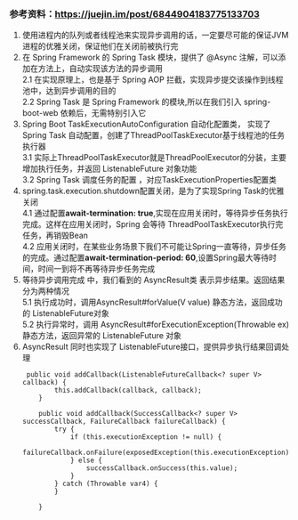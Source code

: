 ### 参考资料：https://juejin.im/post/6844904183775133703
1. 使用进程内的队列或者线程池来实现异步调用的话，一定要尽可能的保证JVM进程的优雅关闭，保证他们在关闭前被执行完<br/>
2. 在 Spring Framework 的 Spring Task 模块，提供了 @Async 注解，可以添加在方法上，自动实现该方法的异步调用 <br/>
  2.1 在实现原理上，也是基于 Spring AOP 拦截，实现异步提交该操作到线程池中，达到异步调用的目的<br/>
  2.2  Spring Task 是 Spring Framework 的模块,所以在我们引入 spring-boot-web 依赖后，无需特别引入它<br/>
3. Spring Boot TaskExecutionAutoConfiguration 自动化配置类， 实现了Spring Task 自动配置，创建了ThreadPoolTaskExecutor基于线程池的任务执行器<br/>
  3.1 实际上ThreadPoolTaskExecutor就是ThreadPoolExecutor的分装，主要增加执行任务，并返回 ListenableFuture 对象功能<br/>
  3.2  Spring Task 调度任务的配置 ，对应TaskExecutionProperties配置类<br/>
4. spring.task.execution.shutdown配置关闭，是为了实现Spring Task的优雅关闭<br/>
  4.1 通过配置**await-termination: true**,实现在应用关闭时，等待异步任务执行完成。这样在应用关闭时，Spring 会等待 ThreadPoolTaskExecutor执行完任务，再销毁Bean<br/>
  4.2 应用关闭时，在某些业务场景下我们不可能让Spring一直等待，异步任务的完成。通过配置**await-termination-period: 60**,设置Spring最大等待时间，时间一到将不再等待异步任务完成<br/>
5.  等待异步调用完成 中，我们看到的 AsyncResult类 表示异步结果。返回结果分为两种情况<br/>
  5.1 执行成功时，调用AsyncResult#forValue(V value) 静态方法，返回成功的 ListenableFuture对象<br/>
  5.2 执行异常时，调用 AsyncResult#forExecutionException(Throwable ex) 静态方法，返回异常的 ListenableFuture 对象<br/>
6. AsyncResult 同时也实现了 ListenableFuture接口，提供异步执行结果回调处理<br/>
    ```
     public void addCallback(ListenableFutureCallback<? super V> callback) {
            this.addCallback(callback, callback);
        }
    
        public void addCallback(SuccessCallback<? super V> successCallback, FailureCallback failureCallback) {
            try {
                if (this.executionException != null) {
                    failureCallback.onFailure(exposedException(this.executionException));
                } else {
                    successCallback.onSuccess(this.value);
                }
            } catch (Throwable var4) {
            }
    
        }
    ```
  
